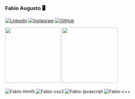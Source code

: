 ### Fabio Augusto  🖥️        

[![Linkedin](https://img.shields.io/badge/LinkedIn-0077B5?style=for-the-badge&logo=linkedin&logoColor=white)](https://www.linkedin.com/in/fabio-augusto007/) 
[![Instagram](https://img.shields.io/badge/Instagram-E4405F?style=for-the-badge&logo=instagram&logoColor=white)](https://www.instagram.com/_.fabiin._/) 
[![GitHub](https://img.shields.io/badge/GitHub-100000?style=for-the-badge&logo=github&logoColor=white)](https://github.com/fabindelax/fabindelax)

<img height=180em src="https://github-readme-stats.vercel.app/api?username=fabindelax&show_icons=true&theme=dark#gh-dark-mode-only https://github.com/fabindelax/github-readme-stats#gh-dark-mode-only"> <img height=180em src="https://github-readme-stats.vercel.app/api/top-langs/?username=fabindelax&&theme=dark"/>

<div style="display: inline_bloc">
<img align="center" alt="Fabio-html5" src="https://img.shields.io/badge/HTML5-E34F26?style=for-the-badge&logo=html5&logoColor=white"/>
<img align="center" alt="Fabio-css3" src="https://img.shields.io/badge/CSS3-1572B6?style=for-the-badge&logo=css3&logoColor=white"/>
<img align="center" alt="Fabio-javascript" src="https://img.shields.io/badge/JavaScript-F7DF1E?style=for-the-badge&logo=javascript&logoColor=black"/>
<img align="center" alt="Fabio-c++" src="https://img.shields.io/badge/C%2B%2B-00599C?style=for-the-badge&logo=c%2B%2B&logoColor=white"/>
</div> 
